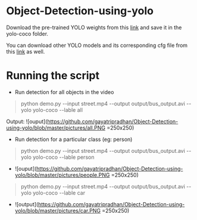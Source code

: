 # Object-Detection-using-yolo
Download the pre-trained YOLO weights from this [link](https://drive.google.com/drive/folders/1OF3MJGXVZKgDZ9f4E--3JH0AJdC6Sk2o?usp=sharing) and save it in the yolo-coco folder.

You can download other YOLO models and its corresponding cfg file from this [link](https://pjreddie.com/darknet/yolo/) as well.

# Running the script

- Run detection for all objects in the video
> python demo.py --input street.mp4 --output output/bus_output.avi --yolo yolo-coco --lable all <br/>

Output:
![ouput](https://github.com/gayatripradhan/Object-Detection-using-yolo/blob/master/pictures/all.PNG =250x250)
 
- Run detection for a particular class (eg: person)

> python demo.py --input street.mp4 --output output/bus_output.avi --yolo yolo-coco --lable person<br/>
- ![ouput](https://github.com/gayatripradhan/Object-Detection-using-yolo/blob/master/pictures/people.PNG =250x250) <br/>

> python demo.py --input street.mp4 --output output/bus_output.avi --yolo yolo-coco --lable car<br/>
- ![output](https://github.com/gayatripradhan/Object-Detection-using-yolo/blob/master/pictures/car.PNG =250x250)

